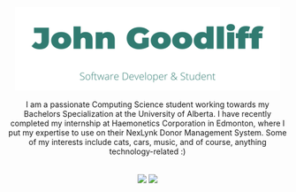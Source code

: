 <!-- Project Header -->
<div align="center">
	<a href="https://johng.io" title="John's Portfolio">
  		<img class="projectLogo" src="logo.png" alt="Project logo" title="Project logo" width="480" height="150">
	</a>
	<p class="projectDesc">
    	I am a passionate Computing Science student working towards my Bachelors Specialization at the University of Alberta. I have recently completed my internship at Haemonetics Corporation in Edmonton, where I put my expertise to use on their NexLynk Donor Management System. Some of my interests include cats, cars, music, and of course, anything technology-related :)
	</p>
	<br/>
	<a title="Github Stats">
		<img align="center" src="https://github-readme-stats.vercel.app/api?username=jerboa88&custom_title=Github%20Stats&count_private=true&include_all_commits=true&hide=contribs&show_icons=true&line_height=24&hide_border=true&title_color=317b71&icon_color=317b71" />
	</a>
	<a title="Most Used Languages">
		<img align="center" src="https://github-readme-stats.vercel.app/api/top-langs/?username=jerboa88&layout=compact&langs_count=6&hide_border=true&title_color=317b71&icon_color=317b71" />
	</a>
</div>
